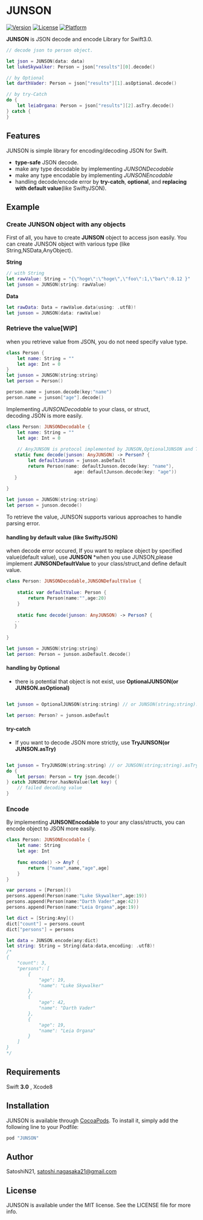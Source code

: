 # JUNSON

[![Version](https://img.shields.io/cocoapods/v/JUNSON.svg?style=flat)](http://cocoapods.org/pods/JUNSON)
[![License](https://img.shields.io/cocoapods/l/JUNSON.svg?style=flat)](http://cocoapods.org/pods/JUNSON)
[![Platform](https://img.shields.io/cocoapods/p/JUNSON.svg?style=flat)](http://cocoapods.org/pods/JUNSON)

**JUNSON** is JSON decode and encode Library for Swift3.0.

```swift
// decode json to person object.

let json = JUNSON(data: data)
let lukeSkywalker: Person = json["results"][0].decode()

// by Optional
let darthVader: Person = json["results"][1].asOptional.decode()

// by try-Catch
do {
	let leiaOrgana: Person = json["results"][2].asTry.decode()
} catch {
}
```

## Features

JUNSON is simple library for encoding/decoding JSON for Swift.

* **type-safe** JSON decode.
* make any type decodable by implementing *JUNSONDecodable*
* make any type encodable by implementing *JUNSONEncodable*
* handling decode/encode error by **try-catch**, **optional**, and **replacing with default value**(like SwiftyJSON).

## Example

### Create JUNSON object with any objects
First of all, you have to create **JUNSON** object to access json easily.
You can create JUNSON object with various type (like String,NSData,AnyObject).


**String**

```swift
// with String	
let rawValue: String = "{\"hoge\":\"hoge\",\"foo\":1,\"bar\":0.12 }"
let junson = JUNSON(string: rawValue)
```

**Data**

```swift
let rawData: Data = rawValue.data(using: .utf8)!
let junson = JUNSON(data: rawValue)
```

### Retrieve the value[WIP]
when you retrieve value from JSON, you do not need specify value type.

```swift
class Person {
	let name: String = ""
	let age: Int = 0
}
let junson = JUNSON(string:string)
let person = Person()

person.name = junson.decode(key:"name")
person.name = junson["age"].decode()
```

Implementing *JUNSONDecodable* to your class, or struct,  
decoding JSON is more easily.

```swift
class Person: JUNSONDecodable {
	let name: String = ""
	let age: Int = 0
	
	// AnyJUNSON is protocol implemented by JUNSON,OptionalJUNSON and TryJUNSON
   static func decode(junson: AnyJUNSON) -> Person? {
    	let defaultJunson = junson.asDefault
    	return Person(name: defaultJunson.decode(key: "name"),
    					 age: defaultJunson.decode(key: "age"))
   }
	
}

let junson = JUNSON(string:string)
let person = junson.decode()
```

To retrieve the value,
JUNSON supports various approaches to handle parsing error.

#### handling by default value (like SwiftyJSON)
when decode error occured, If you want to replace object by specified value(default value), use **JUNSON**
*when you use JUNSON,please implement **JUNSONDefaultValue** to your class/struct,and define default value.

```swift
class Person: JUNSONDecodable,JUNSONDefaultValue {
	
    static var defaultValue: Person {
    	return Person(name:"",age:20)
    }
	
	static func decode(junson: AnyJUNSON) -> Person? {
   ..
   }
	
}

let junson = JUNSON(string:string)
let person: Person = junson.asDefault.decode()
```

#### handling by Optional
* there is potential that object is not exist, use **OptionalJUNSON(or JUNSON.asOptional)**

```swift

let junson = OptionalJUNSON(string:string) // or JUNSON(string;string).asOptional

let person: Person? = junson.asDefault
```

#### try-catch
* If you want to decode JSON more strictly, use **TryJUNSON(or JUNSON.asTry)**

```swift

let junson = TryJUNSON(string:string) // or JUNSON(string;string).asTry
do {
	let person: Person = try json.decode()
} catch JUNSONError.hasNoValue(let key) {
	// failed decoding value
}
```

### Encode
By implementing **JUNSONEncodable** to your any class/structs, you can encode object to JSON more easily.

```swift
class Person: JUNSONEncodable {
	let name: String
	let age: Int
	
    func encode() -> Any? {
    	return ["name",name,"age",age]
    }
}

var persons = [Person]()
persons.append(Person(name:"Luke Skywalker",age:19))
persons.append(Person(name:"Darth Vader",age:42))
persons.append(Person(name:"Leia Organa",age:19))

let dict = [String:Any]()
dict["count"] = persons.count
dict["persons"] = persons

let data = JUNSON.encode(any:dict)
let string: String = String(data:data,encoding: .utf8)!
/*
{
    "count": 3, 
    "persons": [
        {
            "age": 19, 
            "name": "Luke Skywalker"
        }, 
        {
            "age": 42, 
            "name": "Darth Vader"
        }, 
        {
            "age": 19, 
            "name": "Leia Organa"
        }
    ]
}
*/
```


## Requirements

Swift **3.0** , Xcode8

## Installation

JUNSON is available through [CocoaPods](http://cocoapods.org). To install
it, simply add the following line to your Podfile:

```ruby
pod "JUNSON"
```

## Author

SatoshiN21, satoshi.nagasaka21@gmail.com

## License

JUNSON is available under the MIT license. See the LICENSE file for more info.
